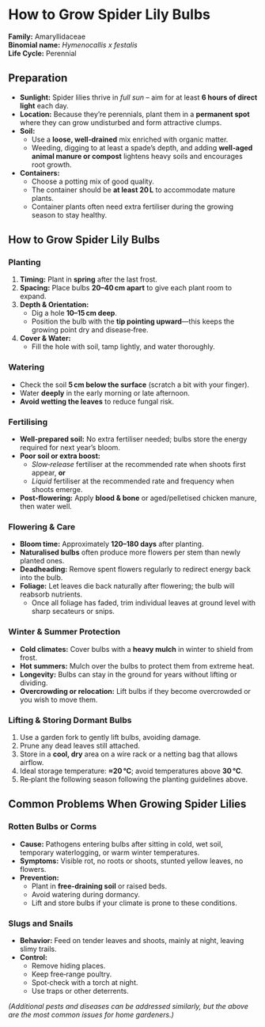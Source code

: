 # How to Grow Spider Lily Bulbs  

**Family:** Amaryllidaceae  
**Binomial name:** _Hymenocallis x festalis_  
**Life Cycle:** Perennial  

## Preparation  

- **Sunlight:** Spider lilies thrive in *full sun* – aim for at least **6 hours of direct light** each day.  
- **Location:** Because they’re perennials, plant them in a **permanent spot** where they can grow undisturbed and form attractive clumps.  
- **Soil:**  
  - Use a **loose, well‑drained** mix enriched with organic matter.  
  - Weeding, digging to at least a spade’s depth, and adding **well‑aged animal manure or compost** lightens heavy soils and encourages root growth.  
- **Containers:**  
  - Choose a potting mix of good quality.  
  - The container should be **at least 20 L** to accommodate mature plants.  
  - Container plants often need extra fertiliser during the growing season to stay healthy.  

## How to Grow Spider Lily Bulbs  

### Planting  

1. **Timing:** Plant in **spring** after the last frost.  
2. **Spacing:** Place bulbs **20–40 cm apart** to give each plant room to expand.  
3. **Depth & Orientation:**  
   - Dig a hole **10–15 cm deep**.  
   - Position the bulb with the **tip pointing upward**—this keeps the growing point dry and disease‑free.  
4. **Cover & Water:**  
   - Fill the hole with soil, tamp lightly, and water thoroughly.  

### Watering  

- Check the soil **5 cm below the surface** (scratch a bit with your finger).  
- Water **deeply** in the early morning or late afternoon.  
- **Avoid wetting the leaves** to reduce fungal risk.  

### Fertilising  

- **Well‑prepared soil:** No extra fertiliser needed; bulbs store the energy required for next year’s bloom.  
- **Poor soil or extra boost:**  
  - *Slow‑release* fertiliser at the recommended rate when shoots first appear, **or**  
  - *Liquid* fertiliser at the recommended rate and frequency when shoots emerge.  
- **Post‑flowering:** Apply **blood & bone** or aged/pelletised chicken manure, then water well.  

### Flowering & Care  

- **Bloom time:** Approximately **120–180 days** after planting.  
- **Naturalised bulbs** often produce more flowers per stem than newly planted ones.  
- **Deadheading:** Remove spent flowers regularly to redirect energy back into the bulb.  
- **Foliage:** Let leaves die back naturally after flowering; the bulb will reabsorb nutrients.  
  - Once all foliage has faded, trim individual leaves at ground level with sharp secateurs or snips.  

### Winter & Summer Protection  

- **Cold climates:** Cover bulbs with a **heavy mulch** in winter to shield from frost.  
- **Hot summers:** Mulch over the bulbs to protect them from extreme heat.  
- **Longevity:** Bulbs can stay in the ground for years without lifting or dividing.  
- **Overcrowding or relocation:** Lift bulbs if they become overcrowded or you wish to move them.  

### Lifting & Storing Dormant Bulbs  

1. Use a garden fork to gently lift bulbs, avoiding damage.  
2. Prune any dead leaves still attached.  
3. Store in a **cool, dry** area on a wire rack or a netting bag that allows airflow.  
4. Ideal storage temperature: **≈20 °C**; avoid temperatures above **30 °C**.  
5. Re‑plant the following season following the planting guidelines above.  

## Common Problems When Growing Spider Lilies  

### Rotten Bulbs or Corms  
- **Cause:** Pathogens entering bulbs after sitting in cold, wet soil, temporary waterlogging, or warm winter temperatures.  
- **Symptoms:** Visible rot, no roots or shoots, stunted yellow leaves, no flowers.  
- **Prevention:**  
  - Plant in **free‑draining soil** or raised beds.  
  - Avoid watering during dormancy.  
  - Lift and store bulbs if your climate is prone to these conditions.  

### Slugs and Snails  
- **Behavior:** Feed on tender leaves and shoots, mainly at night, leaving slimy trails.  
- **Control:**  
  - Remove hiding places.  
  - Keep free‑range poultry.  
  - Spot‑check with a torch at night.  
  - Use traps or other deterrents.  

*(Additional pests and diseases can be addressed similarly, but the above are the most common issues for home gardeners.)*